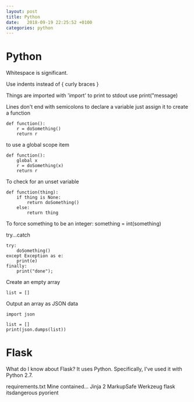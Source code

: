 ```yaml
---
layout: post
title: Python
date:   2018-09-19 22:25:52 +0100
categories: python
---
```

Python
======

Whitespace is significant. 

Use indents instead of { curly braces }

Things are imported with 'import' to print to stdout use
print(\"message) 

Lines don't end with semicolons to declare a variable
just assign it to create a function

    def function():
        r = doSomething()
        return r

to use a global scope item

    def function():
        global x
        r = doSomething(x)
        return r

To check for an unset variable

    def function(thing):
        if thing is None:
            return doSomething()
        else:
            return thing

To force something to be an integer: something = int(something)

try\...catch

    try:
        doSomething()
    except Exception as e:
        print(e)
    finally:
        print("done");

Create an empty array

    list = []

Output an array as JSON data

    import json

    list = []
    print(json.dumps(list))

Flask
=====

What do I know about Flask? It uses Python. Specifically, I've used it
with Python 2.7.

requirements.txt Mine contained\... Jinja 2 MarkupSafe Werkzeug flask
itsdangerous pyorient
